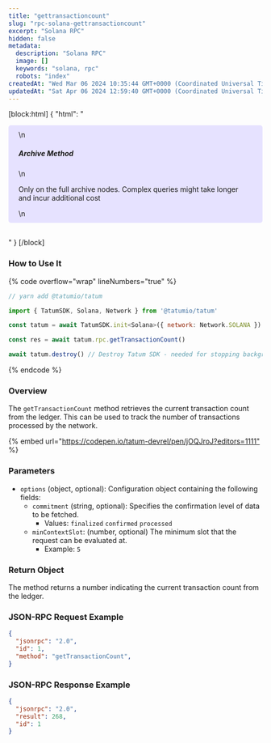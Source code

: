 ```yaml
---
title: "gettransactioncount"
slug: "rpc-solana-gettransactioncount"
excerpt: "Solana RPC"
hidden: false
metadata: 
  description: "Solana RPC"
  image: []
  keywords: "solana, rpc"
  robots: "index"
createdAt: "Wed Mar 06 2024 10:35:44 GMT+0000 (Coordinated Universal Time)"
updatedAt: "Sat Apr 06 2024 12:59:40 GMT+0000 (Coordinated Universal Time)"
---
```

[block:html]
{
  "html": "<div style="padding: 10px 20px; border-radius: 5px; background-color: #e6e2ff; margin: 0 0 30px 0;">\n  <h5>Archive Method</h5>\n  <p>Only on the full archive nodes. Complex queries might take longer and incur additional cost</p>\n</div>"
}
[/block]


### How to Use It

{% code overflow="wrap" lineNumbers="true" %}

```javascript
// yarn add @tatumio/tatum

import { TatumSDK, Solana, Network } from '@tatumio/tatum'

const tatum = await TatumSDK.init<Solana>({ network: Network.SOLANA })

const res = await tatum.rpc.getTransactionCount()

await tatum.destroy() // Destroy Tatum SDK - needed for stopping background jobs
```

{% endcode %}

### Overview

The `getTransactionCount` method retrieves the current transaction count from the ledger. This can be used to track the number of transactions processed by the network.

{% embed url="<https://codepen.io/tatum-devrel/pen/jOQJroJ?editors=1111"> %}

### Parameters

- `options` (object, optional): Configuration object containing the following fields:
  - `commitment` (string, optional): Specifies the confirmation level of data to be fetched.
    - Values: `finalized` `confirmed` `processed`
  - `minContextSlot`: (number, optional) The minimum slot that the request can be evaluated at.
    - Example: `5`

### Return Object

The method returns a number indicating the current transaction count from the ledger.

### JSON-RPC Request Example

```json
{
  "jsonrpc": "2.0",
  "id": 1,
  "method": "getTransactionCount",
}
```

### JSON-RPC Response Example

```json
{
  "jsonrpc": "2.0",
  "result": 268,
  "id": 1
}
```
